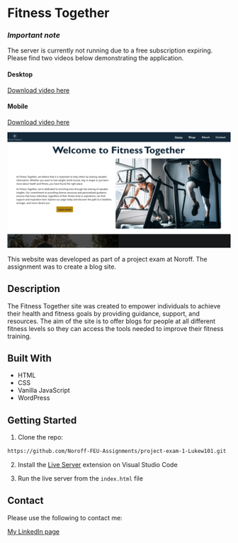 # Fitness Together

### *Important note*
The server is currently not running due to a free subscription expiring. Please find two videos below demonstrating the application.

#### Desktop
[Download video here](https://github.com/Noroff-FEU-Assignments/project-exam-1-Lukew101/raw/main/assets/project-exam-recording-desktop-view.mp4)
#### Mobile
[Download video here](https://github.com/Noroff-FEU-Assignments/project-exam-1-Lukew101/raw/main/assets/project-exam-recording-mobile-view.mp4)

![image](https://github.com/Noroff-FEU-Assignments/project-exam-1-Lukew101/raw/main/assets/fitness-together-homepage.png)

This website was developed as part of a project exam at Noroff. The assignment was to create a blog site.

## Description

The Fitness Together site was created to empower individuals to achieve their health and fitness goals by providing guidance, support, and resources. The aim of the site is to offer blogs for people at all different fitness levels so they can access the tools needed to improve their fitness training.

## Built With
- HTML
- CSS
- Vanilla JavaScript
- WordPress

## Getting Started

1. Clone the repo:

```bash
https://github.com/Noroff-FEU-Assignments/project-exam-1-Lukew101.git
```

2. Install the [Live Server](https://marketplace.visualstudio.com/items?itemName=ritwickdey.LiveServer) extension on Visual Studio Code

3. Run the live server from the `index.html` file

## Contact

Please use the following to contact me:

[My LinkedIn page](https://www.linkedin.com/in/luke-williams-b693421b6/)
